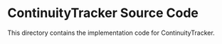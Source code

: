 # ContinuityTracker Source Code

This directory contains the implementation code for ContinuityTracker.
